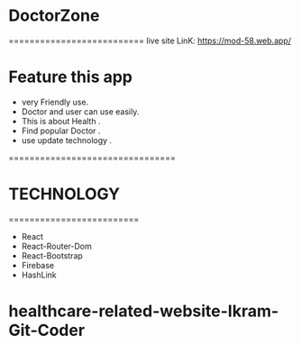 # DoctorZone #
==========================
live site LinK: https://mod-58.web.app/

Feature this app
================
* very Friendly use.
* Doctor and user can use easily.
* This is about Health .
* Find popular Doctor .
* use update technology .

================================

# TECHNOLOGY
=========================
* React 
* React-Router-Dom
* React-Bootstrap
* Firebase
* HashLink

# healthcare-related-website-Ikram-Git-Coder
